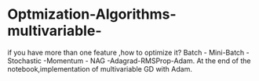 # Optmization-Algorithms-multivariable-
if you have more than one feature ,how to  optimize it?
 Batch - Mini-Batch - Stochastic -Momentum - NAG -Adagrad-RMSProp-Adam.
 At the end of the notebook,implementation of multivariable GD with Adam.


